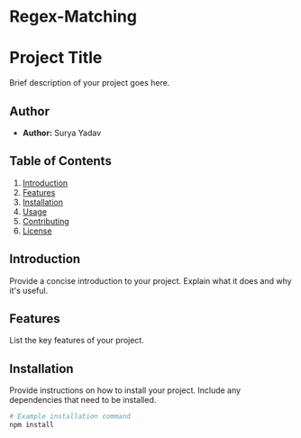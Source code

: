 # Regex-Matching
# Project Title

Brief description of your project goes here.

## Author

- **Author:** Surya Yadav

## Table of Contents

1. [Introduction](#introduction)
2. [Features](#features)
3. [Installation](#installation)
4. [Usage](#usage)
5. [Contributing](#contributing)
6. [License](#license)

## Introduction

Provide a concise introduction to your project. Explain what it does and why it's useful.

## Features

List the key features of your project.

## Installation

Provide instructions on how to install your project. Include any dependencies that need to be installed.

```bash
# Example installation command
npm install

